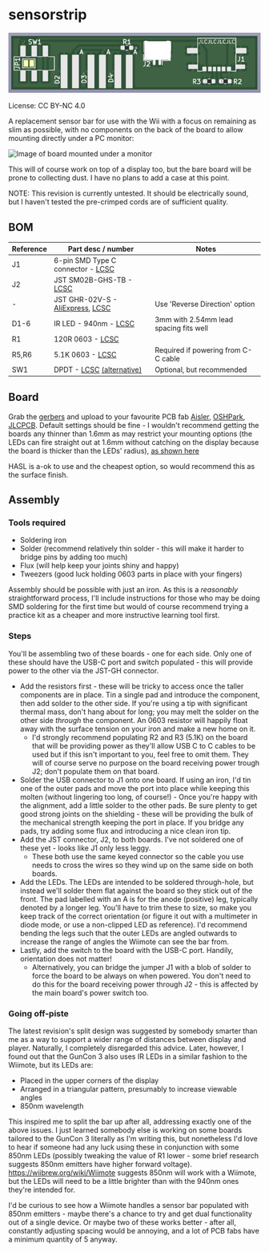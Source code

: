 # sensorstrip

![Image of PCB](resources/sensorstrip-render.png)

License: CC BY-NC 4.0

A replacement sensor bar for use with the Wii with a focus on remaining as slim as possible, with no components on the back of the board to allow mounting directly under a PC monitor: 

![Image of board mounted under a monitor](resources/sensorstrip-mounting.jpg)

This will of course work on top of a display too, but the bare board will be prone to collecting dust. I have no plans to add a case at this point.

NOTE: This revision is currently untested. It should be electrically sound, but I haven't tested the pre-crimped cords are of sufficient quality.

## BOM

| Reference | Part desc / number | Notes |
|----------|-------------|-------|
| J1 | 6-pin SMD Type C connector - [LCSC](https://lcsc.com/product-detail/USB-Connectors_DEALON-USB-TYPE-C-007_C2927027.html) |  |
| J2 | JST SM02B-GHS-TB - [LCSC](https://lcsc.com/product-detail/Wire-To-Board-Wire-To-Wire-Connector_JST-Sales-America-SM02B-GHS-TB-LF-SN_C189893.html) |  |
| - | JST GHR-02V-S - [AliExpress](https://www.aliexpress.com/item/1005004538759482.html), [LCSC](https://lcsc.com/product-detail/Rectangular-Connectors-Housings_JST-Sales-America-GHR-02V-S_C160416.html) | Use 'Reverse Direction' option |
| D1-6 | IR LED - 940nm - [LCSC](https://lcsc.com/product-detail/Infrared-IR-LEDs_Everlight-Elec-IR204-H60_C60099.html) | 3mm with 2.54mm lead spacing fits well |
| R1 | 120R 0603 - [LCSC](https://lcsc.com/product-detail/Chip-Resistor-Surface-Mount_PANASONIC-ERJ3EKF1200V_C169257.html) | |
| R5,R6 | 5.1K 0603 - [LCSC](https://lcsc.com/product-detail/Chip-Resistor-Surface-Mount_PANASONIC-ERJ3EKF5101V_C123727.html) | Required if powering from C-C cable |
| SW1 | DPDT - [LCSC](https://lcsc.com/product-detail/Slide-Switches_C-K-JS202011SCQN_C221666.html) [(alternative)](https://lcsc.com/product-detail/Slide-Switches_XKB-Connectivity-SS-3235S-L1_C500055.html)  | Optional, but recommended |

## Board

Grab the [gerbers](https://github.com/eatnooM/sensorstrip/blob/main/sensorstrip-gerbers.zip) and upload to your favourite PCB fab [Aisler](https://aisler.net/), [OSHPark](https://oshpark.com/), [JLCPCB](https://jlcpcb.com/). Default settings should be fine - I wouldn't recommend getting the boards any thinner than 1.6mm as may restrict your mounting options (the LEDs can fire straight out at 1.6mm without catching on the display because the board is thicker than the LEDs' radius), [as shown here](resources/sensorstrip-pcb-thickness.jpg)

HASL is a-ok to use and the cheapest option, so would recommend this as the surface finish.

## Assembly

### Tools required
- Soldering iron
- Solder (recommend relatively thin solder - this will make it harder to bridge pins by adding too much)
- Flux (will help keep your joints shiny and happy)
- Tweezers (good luck holding 0603 parts in place with your fingers)

Assembly should be possible with just an iron. As this is a _reasonably_ straightforward process, I'll include instructions for those who may be doing SMD soldering for the first time but would of course recommend trying a practice kit as a cheaper and more instructive learning tool first.

### Steps

You'll be assembling two of these boards - one for each side. Only one of these should have the USB-C port and switch populated - this will provide power to the other via the JST-GH connector.
- Add the resistors first - these will be tricky to access once the taller components are in place. Tin a single pad and introduce the component, then add solder to the other side. If you're using a tip with significant thermal mass, don't hang about for long; you may melt the solder on the other side _through_ the component. An 0603 resistor will happily float away with the surface tension on your iron and make a new home on it.
	- I'd strongly recommend populating R2 and R3 (5.1K) on the board that will be providing power as they'll allow USB C to C cables to be used but if this isn't important to you, feel free to omit them. They will of course serve no purpose on the board receiving power trough J2; don't populate them on that board.
- Solder the USB connector to J1 onto one board. If using an iron, I'd tin one of the outer pads and move the port into place while keeping this molten (without lingering too long, of course!) - Once you're happy with the alignment, add a little solder to the other pads. Be sure plenty to get good strong joints on the shielding - these will be providing the bulk of the mechanical strength keeping the port in place. If you bridge any pads, try adding some flux and introducing a nice clean iron tip.
- Add the JST connector, J2, to both boards. I've not soldered one of these yet - looks like J1 only less leggy.
	- These both use the same keyed connector so the cable you use needs to cross the wires so they wind up on the same side on both boards.
- Add the LEDs. The LEDs are intended to be soldered through-hole, but instead we'll solder them flat against the board so they stick out of the front. The pad labelled with an A is for the anode (positive) leg, typically denoted by a longer leg. You'll have to trim these to size, so make you keep track of the correct orientation (or figure it out with a multimeter in diode mode, or use a non-clipped LED as reference). I'd recommend bending the legs such that the outer LEDs are angled outwards to increase the range of angles the Wiimote can see the bar from.
- Lastly, add the switch to the board with the USB-C port. Handily, orientation does not matter!
	- Alternatively, you can bridge the jumper J1 with a blob of solder to force the board to be always on when powered. You don't need to do this for the board receiving power through J2 - this is affected by the main board's power switch too.

### Going off-piste

The latest revision's split design was suggested by somebody smarter than me as a way to support a wider range of distances between display and player. Naturally, I completely disregarded this advice. Later, however, I found out that the GunCon 3 also uses IR LEDs in a similar fashion to the Wiimote, but its LEDs are:
- Placed in the upper corners of the display
- Arranged in a triangular pattern, presumably to increase viewable angles
- 850nm wavelength

This inspired me to split the bar up after all, addressing exactly one of the above issues. I just learned somebody else is working on some boards tailored to the GunCon 3 literally as I'm writing this, but nonetheless I'd love to hear if someone had any luck using these in conjunction with some 850nm LEDs (possibly tweaking the value of R1 lower - some brief research suggests 850nm emitters have higher forward voltage). https://wiibrew.org/wiki/Wiimote suggests 850nm will work with a Wiimote, but the LEDs will need to be a little brighter than with the 940nm ones they're intended for.

I'd be curious to see how a Wiimote handles a sensor bar populated with 850nm emitters - maybe there's a chance to try and get dual functionality out of a single device. Or maybe two of these works better - after all, constantly adjusting spacing would be annoying, and a lot of PCB fabs have a minimum quantity of 5 anyway.
